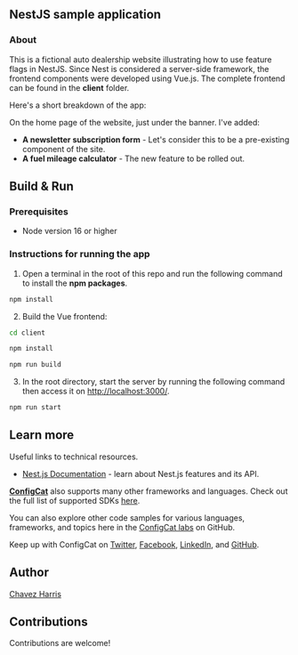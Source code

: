 ## NestJS sample application

### About

This is a fictional auto dealership website illustrating how to use feature flags in NestJS. Since Nest is considered a server-side framework, the frontend components were developed using Vue.js. The complete frontend can be found in the **client** folder.

Here's a short breakdown of the app:

On the home page of the website, just under the banner. I've added:

- **A newsletter subscription form** - Let's consider this to be a pre-existing component of the site.
- **A fuel mileage calculator** - The new feature to be rolled out.

## Build & Run

### Prerequisites
- Node version 16 or higher

### Instructions for running the app

1. Open a terminal in the root of this repo and run the following command to install the **npm packages**.

```sh
npm install
```

2. Build the Vue frontend:

```sh
cd client

npm install

npm run build
```

3. In the root directory, start the server by running the following command then access it on [http://localhost:3000/](http://localhost:3000/).

```sh
npm run start
```

## Learn more

Useful links to technical resources.

- [Nest.js Documentation](https://docs.nestjs.com/) - learn about Nest.js features and its API.

[**ConfigCat**](https://configcat.com) also supports many other frameworks and languages. Check out the full list of supported SDKs [here](https://configcat.com/docs/sdk-reference/overview/).

You can also explore other code samples for various languages, frameworks, and topics here in the [ConfigCat labs](https://github.com/configcat-labs) on GitHub.

Keep up with ConfigCat on [Twitter](https://twitter.com/configcat), [Facebook](https://www.facebook.com/configcat), [LinkedIn](https://www.linkedin.com/company/configcat/), and [GitHub](https://github.com/configcat).

## Author
[Chavez Harris](https://github.com/codedbychavez)

## Contributions
Contributions are welcome!
